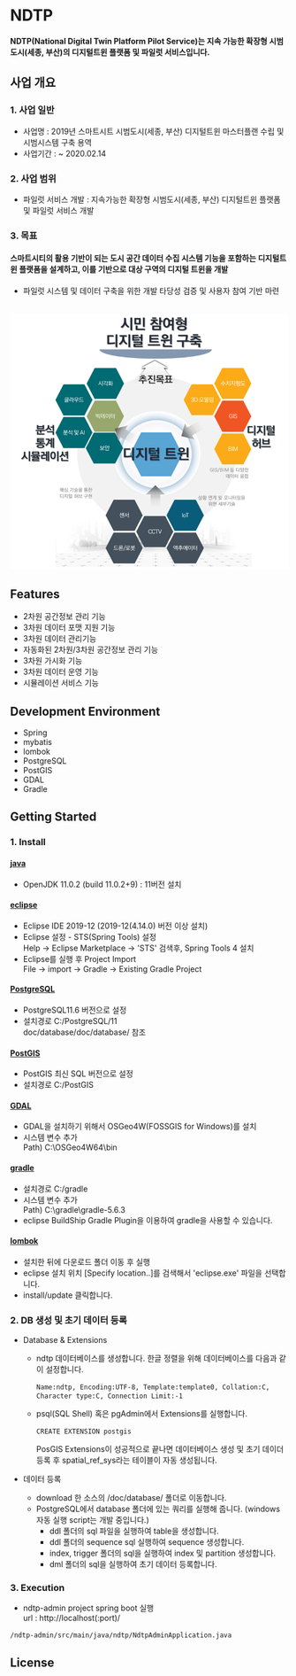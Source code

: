 # NDTP
<strong>NDTP(National Digital Twin Platform Pilot Service)는  지속 가능한 확장형 시범도시(세종, 부산)의 디지털트윈 플랫폼 및 파일럿 서비스입니다.</strong>

## 사업 개요
### 1. 사업 일반
 - 사업명 : 2019년 스마트시트 시범도시(세종, 부산) 디지털트윈 마스터플랜 수립 및 시범시스템 구축 용역
 - 사업기간 : ~ 2020.02.14
 
### 2. 사업 범위
 - 파일럿 서비스 개발 : 지속가능한 확장형 시범도시(세종, 부산) 디지털트윈 플랫폼 및 파일럿 서비스 개발

### 3. 목표
#### 스마트시티의 활용 기반이 되는 도시 공간 데이터 수집 시스템 기능을 포함하는 디지털트윈 플랫폼을 설계하고, 이를 기반으로 대상 구역의 디지털 트윈을 개발
 - 파일럿 시스템 및 데이터 구축을 위한 개발 타당성 검증 및 사용자 참여 기반 마련 <br><br>
 
![object](object.png)

## Features
- 2차원 공간정보 관리 기능
- 3차원 데이터 포맷 지원 기능
- 3차원 데이터 관리기능
- 자동화된 2차원/3차원 공간정보 관리 기능
- 3차원 가시화 기능
- 3차원 데이터 운영 기능
- 시뮬레이션 서비스 기능

## Development Environment
- Spring
- mybatis
- lombok
- PostgreSQL
- PostGIS
- GDAL
- Gradle

## Getting Started

### 1. Install
#### [java](https://jdk.java.net/archive/)
- OpenJDK 11.0.2 (build 11.0.2+9) : 11버전 설치

#### [eclipse](https://www.eclipse.org/downloads/download.php?file=/oomph/epp/2019-12/R/eclipse-inst-win64.exe)
- Eclipse IDE 2019-12 (2019-12(4.14.0) 버전 이상 설치)<br>
- Eclipse 설정 - STS(Spring Tools) 설정 <br>
  Help → Eclipse Marketplace → 'STS' 검색후, Spring Tools 4 설치
- Eclipse를 실행 후 Project Import <br>
  File → import → Gradle → Existing Gradle Project

#### [PostgreSQL](https://www.enterprisedb.com/downloads/postgres-postgresql-downloads)
- PostgreSQL11.6 버전으로 설정
- 설치경로 C:/PostgreSQL/11 <br>
  doc/database/doc/database/ 참조
  
#### [PostGIS](https://postgis.net/)
- PostGIS 최신 SQL 버전으로 설정
- 설치경로 C:/PostGIS

#### [GDAL](https://trac.osgeo.org/osgeo4w/)
- GDAL을 설치하기 위해서 OSGeo4W(FOSSGIS for Windows)를 설치
- 시스템 변수 추가 <br>
  Path) C:\OSGeo4W64\bin 

#### [gradle](https://gradle.org/docs/)
- 설치경로 C:/gradle
- 시스템 변수 추가 <br> 
  Path) C:\gradle\gradle-5.6.3 
- eclipse BuildShip Gradle Plugin을 이용하여 gradle을 사용할 수 있습니다.

#### [lombok](https://projectlombok.org/)
- 설치한 뒤에 다운로드 폴더 이동 후 실행
- eclipse 설치 위치 [Specify location..]를 검색해서 'eclipse.exe' 파일을 선택합니다.
- install/update 클릭합니다.

  
### 2. DB 생성 및 초기 데이터 등록
- Database & Extensions
	- ndtp 데이터베이스를 생성합니다.
	    한글 정렬을 위해 데이터베이스를 다음과 같이 설정합니다.
	  <pre><code>Name:ndtp, Encoding:UTF-8, Template:template0, Collation:C, Character type:C, Connection Limit:-1</code></pre>
	- psql(SQL Shell) 혹은 pgAdmin에서 Extensions를 실행합니다.
	  <pre><code>CREATE EXTENSION postgis</code></pre>
	  PosGIS Extensions이 성공적으로 끝나면 데이터베이스 생성 및 초기 데이더 등록 후 spatial_ref_sys라는 테이블이 자동 생성됩니다.

- 데이터 등록
	- download 한 소스의 /doc/database/ 폴더로 이동합니다.
	- PostgreSQL에서 database 폴더에 있는 쿼리를 실행해 줍니다. (windows 자동 실행 script는 개발 중입니다.) <br>
	   - ddl 폴더의 sql 파일을 실행하여 table을 생성합니다. <br>
	   - ddl 폴더의 sequence sql 실행하여 sequence 생성합니다.<br>
	   - index, trigger 폴더의 sql을 실행하여 index 및 partition 생성합니다.<br>
	   - dml 폴더의 sql을 실행하여 초기 데이터 등록합니다.
	   
### 3. Execution
- ndtp-admin project spring boot 실행 <br>
  url : http://localhost(:port)/
<pre><code>/ndtp-admin/src/main/java/ndtp/NdtpAdminApplication.java</code></pre>

## License

<br><br>